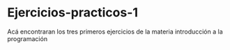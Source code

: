 # Ejercicios-practicos-1
Acá encontraran los tres primeros ejercicios de la materia introducción a la programación
